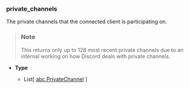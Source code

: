 ### private_channels [](https://discordpy.readthedocs.io/en/stable/api.html#discord.Client.private_channels)
The private channels that the connected client is participating on.

> ### Note
> This returns only up to 128 most recent private channels due to an internal working on how Discord deals with private channels.

- **Type**

	- List[ [abc.PrivateChannel](discord/Abstract%20Base%20Classes/PrivateChannel/PrivateChannel) ]

